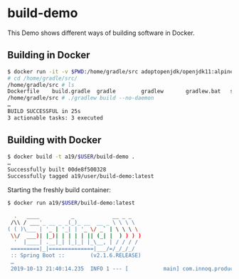 # build-demo

This Demo shows different ways of building software in Docker.

## Building in Docker

```bash
$ docker run -it -v $PWD:/home/gradle/src adoptopenjdk/openjdk11:alpine-slim /bin/sh
# cd /home/gradle/src/
/home/gradle/src # ls
Dockerfile    build.gradle  gradle        gradlew       gradlew.bat   src   gradlew      gradlew.bat
/home/gradle/src # ./gradlew build --no-daemon
…
BUILD SUCCESSFUL in 25s
3 actionable tasks: 3 executed
```

## Building with Docker

```bash
$ docker build -t a19/$USER/build-demo .
…
Successfully built 00de8f500328
Successfully tagged a19/user/build-demo:latest
```


Starting the freshly build container:

```bash
$ docker run a19/$USER/build-demo:latest

  .   ____          _            __ _ _
 /\\ / ___'_ __ _ _(_)_ __  __ _ \ \ \ \
( ( )\___ | '_ | '_| | '_ \/ _` | \ \ \ \
 \\/  ___)| |_)| | | | | || (_| |  ) ) ) )
  '  |____| .__|_| |_|_| |_\__, | / / / /
 =========|_|==============|___/=/_/_/_/
 :: Spring Boot ::        (v2.1.6.RELEASE)
 …
 2019-10-13 21:40:14.235  INFO 1 --- [           main] com.innoq.product.Application            : Started Application in 3.489 seconds (JVM running for 4.263)
 ```